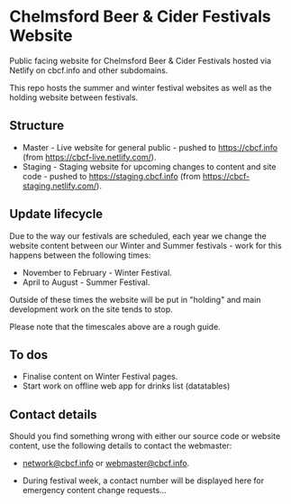 # Chelmsford Beer & Cider Festivals Website

Public facing website for Chelmsford Beer & Cider Festivals hosted via Netlify on cbcf.info and other subdomains.

This repo hosts the summer and winter festival websites as well as the holding website between festivals.

## Structure

-   Master - Live website for general public - pushed to <https://cbcf.info> (from <https://cbcf-live.netlify.com/>).
-   Staging - Staging website for upcoming changes to content and site code - pushed to <https://staging.cbcf.info> (from <https://cbcf-staging.netlify.com/>).

## Update lifecycle

Due to the way our festivals are scheduled, each year we change the website content between our Winter and Summer festivals - work for this happens between the following times:

- November to February - Winter Festival.
- April to August - Summer Festival.

Outside of these times the website will be put in "holding" and main development work on the site tends to stop.

Please note that the timescales above are a rough guide.

## To dos

-  Finalise content on Winter Festival pages.
-  Start work on offline web app for drinks list (datatables)

## Contact details

Should you find something wrong with either our source code or website content, use the following details to contact the webmaster:

-  <network@cbcf.info> or <webmaster@cbcf.info>.

-  During festival week, a contact number will be displayed here for emergency content change requests...
